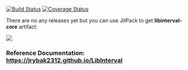 [![Build Status](https://travis-ci.com/jrybak2312/LibInterval.svg?branch=master)](https://travis-ci.org/jrybak2312/LibInterval)
[![Coverage Status](https://coveralls.io/repos/github/jrybak2312/LibInterval/badge.svg)](https://coveralls.io/github/jrybak2312/LibInterval)

There are no any releases yet but you can use JitPack to get **libinterval-core** artifact:

[![](https://jitpack.io/v/jrybak2312/LibInterval.svg)](https://jitpack.io/#jrybak2312/LibInterval)

### Reference Documentation: https://jrybak2312.github.io/LibInterval